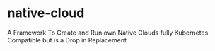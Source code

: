 # native-cloud
A Framework To Create and Run own Native Clouds fully Kubernetes Compatible but is a Drop in Replacement
